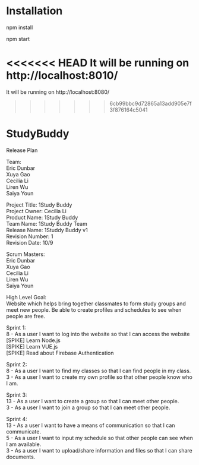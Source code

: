 # Installation 

npm install

npm start

<<<<<<< HEAD
It will be running on http://localhost:8010/
=======
It will be running on http://localhost:8080/
>>>>>>> 6cb99bbc9d72865a13add905e7f3f876164c5041


# StudyBuddy

Release Plan
  
Team:  
Eric Dunbar  
Xuya Gao  
Cecilia Li  
Liren Wu  
Saiya Youn  
  
Project Title: 1Study Buddy  
Project Owner: Cecilia Li  
Product Name: 1Study Buddy  
Team Name: 1Study Buddy Team  
Release Name: 1Studdy Buddy v1  
Revision Number: 1  
Revision Date: 10/9  
  
Scrum Masters:  
Eric Dunbar  
Xuya Gao  
Cecilia Li  
Liren Wu  
Saiya Youn  
  
High Level Goal:  
Website which helps bring together classmates to form study groups and meet new people. Be able to create profiles and schedules to see when people are free.  
  
Sprint 1:  
8 - As a user I want to log into the website so that I can access the website  
[SPIKE] Learn Node.js  
[SPIKE] Learn VUE.js  
[SPIKE] Read about Firebase Authentication  
  
Sprint 2:  
8 - As a user I want to find my classes so that I can find people in my class.  
3 - As a user I want to create my own profile so that other people know who I am.  
  
Sprint 3:  
13 - As a user I want to create a group so that I can meet other people.  
3 - As a user I want to join a group so that I can meet other people.  
  
Sprint 4:  
13 - As a user I want to have a means of communication so that I can communicate.  
5 - As a user I want to input my schedule so that other people can see when I am available.  
3 - As a user I want to upload/share information and files so that I can share documents.     
